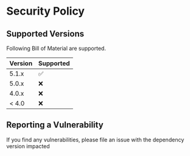 # Security Policy

## Supported Versions

Following Bill of Material are supported.

| Version | Supported          |
| ------- | ------------------ |
| 5.1.x   | :white_check_mark: |
| 5.0.x   | :x:                |
| 4.0.x   | :x:
| < 4.0   | :x:                |

## Reporting a Vulnerability

If you find any vulnerabilities, please file an issue with the dependency version impacted
